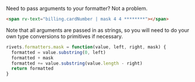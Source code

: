 Need to pass arguments to your formatter? Not a problem.

```html
<span rv-text="billing.cardNumber | mask 4 4 ********"></span>
```

Note that all arguments are passed in as strings, so you will need to do your own type conversions to primitives if necessary.

```javascript
rivets.formatters.mask = function(value, left, right, mask) {
  formatted = value.substring(0, left)
  formatted + mask
  formatted += value.substring(value.length - right)
  return formatted
}
```
